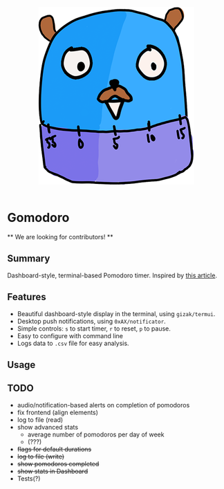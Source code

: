 <div align="center">
  <img src="https://raw.githubusercontent.com/chronologos/gomodoro/master/gomodoro.png"><br><br>
</div>

# Gomodoro
** We are looking for contributors! **
## Summary
Dashboard-style, terminal-based Pomodoro timer. Inspired by [this article](http://mehdi.cherti.name/improving-my-productivity-using-pomodoro-takeaways-after-2-years-of-practice.html).

## Features
- Beautiful dashboard-style display in the terminal, using `gizak/termui`.
- Desktop push notifications, using `0xAX/notificator`.
- Simple controls: `s` to start timer, `r` to reset, `p` to pause.
- Easy to configure with command line
- Logs data to `.csv` file for easy analysis.

## Usage

## TODO
- audio/notification-based alerts on completion of pomodoros
- fix frontend (align elements)
- log to file (read)
- show advanced stats
  - average number of pomodoros per day of week
  - (???)
- ~~flags for default durations~~
- ~~log to file (write)~~
- ~~show pomodoros completed~~
- ~~show stats in Dashboard~~
- Tests(?)
